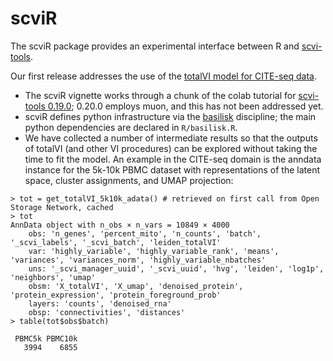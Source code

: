 # scviR

The scviR package provides an
experimental interface between R and [scvi-tools](https://docs.scvi-tools.org/en/stable/).

Our first release addresses the use of the [totalVI
model for CITE-seq data](https://docs.scvi-tools.org/en/stable/user_guide/models/totalvi.html).

- The scviR vignette works through a chunk of the colab tutorial
for [scvi-tools 0.19.0](https://colab.research.google.com/github/scverse/scvi-tutorials/blob/0.20.0/totalVI.ipynb); 0.20.0 employs muon, and this has not been addressed yet.
- scviR defines python infrastructure via the [basilisk](https://bioconductor.org/packages/basilisk)
discipline; the main python dependencies are declared in `R/basilisk.R`.
- We have collected a number of intermediate results so that the outputs of totalVI
(and other VI procedures)
can be explored without taking the time to fit the model.  An example in the CITE-seq
domain is the anndata instance for the 5k-10k PBMC dataset with representations of the latent space, cluster
assignments, and UMAP projection:

```
> tot = get_totalVI_5k10k_adata() # retrieved on first call from Open Storage Network, cached
> tot
AnnData object with n_obs × n_vars = 10849 × 4000
    obs: 'n_genes', 'percent_mito', 'n_counts', 'batch', '_scvi_labels', '_scvi_batch', 'leiden_totalVI'
    var: 'highly_variable', 'highly_variable_rank', 'means', 'variances', 'variances_norm', 'highly_variable_nbatches'
    uns: '_scvi_manager_uuid', '_scvi_uuid', 'hvg', 'leiden', 'log1p', 'neighbors', 'umap'
    obsm: 'X_totalVI', 'X_umap', 'denoised_protein', 'protein_expression', 'protein_foreground_prob'
    layers: 'counts', 'denoised_rna'
    obsp: 'connectivities', 'distances'
> table(tot$obs$batch)

 PBMC5k PBMC10k 
   3994    6855 
```
